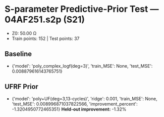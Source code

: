 # S-parameter Predictive-Prior Test — 04AF251.s2p (S21)
- Z0: 50.00 Ω
- Train points: 152  |  Test points: 37

## Baseline
- {'model': 'poly_complex_logf(deg=3)', 'train_MSE': None, 'test_MSE': 0.008879616143765751}

## UFRF Prior
- {'model': 'poly+UF(deg=3,13-cycles)', 'ridge': 0.001, 'train_MSE': None, 'test_MSE': 0.008996871037822566, 'improvement_percent': -1.3204950772465351}
**Held-out improvement:** -1.32%